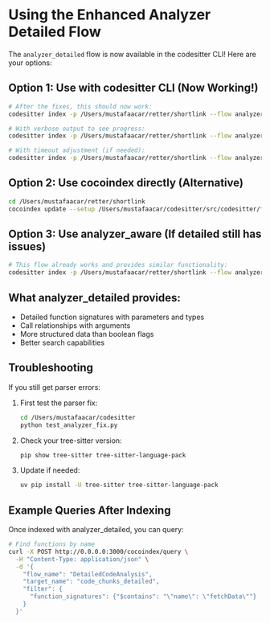 # Using the Enhanced Analyzer Detailed Flow

The `analyzer_detailed` flow is now available in the codesitter CLI! Here are your options:

## Option 1: Use with codesitter CLI (Now Working!)
```bash
# After the fixes, this should now work:
codesitter index -p /Users/mustafaacar/retter/shortlink --flow analyzer_detailed --postgres

# With verbose output to see progress:
codesitter index -p /Users/mustafaacar/retter/shortlink --flow analyzer_detailed --postgres -v

# With timeout adjustment (if needed):
codesitter index -p /Users/mustafaacar/retter/shortlink --flow analyzer_detailed --postgres -t 600
```

## Option 2: Use cocoindex directly (Alternative)
```bash
cd /Users/mustafaacar/retter/shortlink
cocoindex update --setup /Users/mustafaacar/codesitter/src/codesitter/flows/analyzer_detailed.py
```

## Option 3: Use analyzer_aware (If detailed still has issues)
```bash
# This flow already works and provides similar functionality:
codesitter index -p /Users/mustafaacar/retter/shortlink --flow analyzer_aware --postgres
```

## What analyzer_detailed provides:
- Detailed function signatures with parameters and types
- Call relationships with arguments
- More structured data than boolean flags
- Better search capabilities

## Troubleshooting

If you still get parser errors:
1. First test the parser fix:
   ```bash
   cd /Users/mustafaacar/codesitter
   python test_analyzer_fix.py
   ```

2. Check your tree-sitter version:
   ```bash
   pip show tree-sitter tree-sitter-language-pack
   ```

3. Update if needed:
   ```bash
   uv pip install -U tree-sitter tree-sitter-language-pack
   ```

## Example Queries After Indexing

Once indexed with analyzer_detailed, you can query:
```bash
# Find functions by name
curl -X POST http://0.0.0.0:3000/cocoindex/query \
  -H "Content-Type: application/json" \
  -d '{
    "flow_name": "DetailedCodeAnalysis",
    "target_name": "code_chunks_detailed",
    "filter": {
      "function_signatures": {"$contains": "\"name\": \"fetchData\""}
    }
  }'
```
